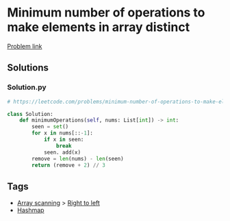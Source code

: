 # Minimum number of operations to make elements in array distinct

[Problem link](https://leetcode.com/problems/minimum-number-of-operations-to-make-elements-in-array-distinct)

## Solutions


### Solution.py
```py
# https://leetcode.com/problems/minimum-number-of-operations-to-make-elements-in-array-distinct

class Solution:
    def minimumOperations(self, nums: List[int]) -> int:
        seen = set()
        for x in nums[::-1]:
            if x in seen:
                break
            seen. add(x)
        remove = len(nums) - len(seen)
        return (remove + 2) // 3
```
## Tags

* [Array scanning](/Collections/array-scanning.md#array-scanning) > [Right to left](/Collections/array-scanning.md#right-to-left)
* [Hashmap](/Collections/hashmap.md#hashmap)
